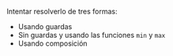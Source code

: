 Intentar resolverlo de tres formas:

* Usando guardas
* Sin guardas y usando las funciones `min` y `max`
* Usando composición
